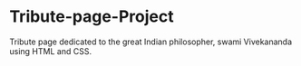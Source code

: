 # Tribute-page-Project
Tribute page dedicated to the great Indian philosopher, swami Vivekananda using HTML and CSS.
